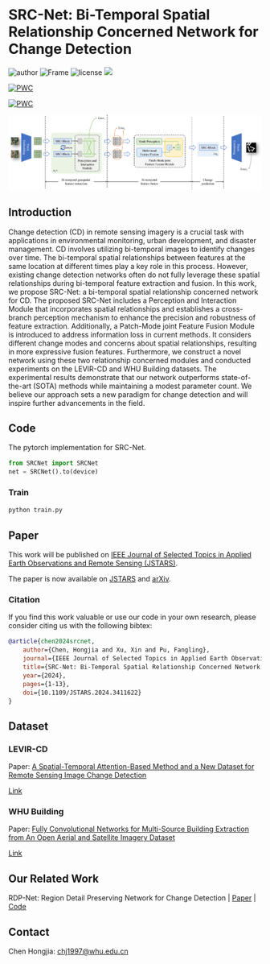 # SRC-Net: Bi-Temporal Spatial Relationship Concerned Network for Change Detection

![author](https://img.shields.io/badge/Author-Chnja-blue.svg)
![Frame](https://img.shields.io/badge/Frame-pytorch-important.svg)
![license](https://img.shields.io/badge/License-GPLv3-brightgreen.svg)
![](https://img.shields.io/github/stars/chnja/srcnet?color=green&style=social)

[![PWC](https://img.shields.io/endpoint.svg?url=https://paperswithcode.com/badge/src-net-bi-temporal-spatial-relationship/building-change-detection-for-remote-sensing)](https://paperswithcode.com/sota/building-change-detection-for-remote-sensing?p=src-net-bi-temporal-spatial-relationship)

[![PWC](https://img.shields.io/endpoint.svg?url=https://paperswithcode.com/badge/src-net-bi-temporal-spatial-relationship/building-change-detection-for-remote-sensing-1)](https://paperswithcode.com/sota/building-change-detection-for-remote-sensing-1?p=src-net-bi-temporal-spatial-relationship)

![SRC-Net](img/SRCNet.png)

## Introduction

Change detection (CD) in remote sensing imagery is a crucial task with applications in environmental monitoring, urban development, and disaster management. CD involves utilizing bi-temporal images to identify changes over time. The bi-temporal spatial relationships between features at the same location at different times play a key role in this process. However, existing change detection networks often do not fully leverage these spatial relationships during bi-temporal feature extraction and fusion. In this work, we propose SRC-Net: a bi-temporal spatial relationship concerned network for CD. The proposed SRC-Net includes a Perception and Interaction Module that incorporates spatial relationships and establishes a cross-branch perception mechanism to enhance the precision and robustness of feature extraction. Additionally, a Patch-Mode joint Feature Fusion Module is introduced to address information loss in current methods. It considers different change modes and concerns about spatial relationships, resulting in more expressive fusion features. Furthermore, we construct a novel network using these two relationship concerned modules and conducted experiments on the LEVIR-CD and WHU Building datasets. The experimental results demonstrate that our network outperforms state-of-the-art (SOTA) methods while maintaining a modest parameter count. We believe our approach sets a new paradigm for change detection and will inspire further advancements in the field.

## Code

The pytorch implementation for SRC-Net.

```python
from SRCNet import SRCNet
net = SRCNet().to(device)
```

### Train

```python
python train.py
```

<!-- ### Well-trained model

```python
# For CDD dataset
net.load_state_dict(torch.load("RDPNet_CDD.pth"))
``` -->


## Paper

This work will be published on [IEEE Journal of Selected Topics in Applied Earth Observations and Remote Sensing (JSTARS)](https://ieeexplore.ieee.org/xpl/RecentIssue.jsp?punumber=4609443).

The paper is now available on [JSTARS](https://ieeexplore.ieee.org/document/10552311) and [arXiv](https://arxiv.org/abs/2406.05668).

### Citation

If you find this work valuable or use our code in your own research, please consider citing us with the following bibtex:

```bibtex
@article{chen2024srcnet,
    author={Chen, Hongjia and Xu, Xin and Pu, Fangling},
    journal={IEEE Journal of Selected Topics in Applied Earth Observations and Remote Sensing}, 
    title={SRC-Net: Bi-Temporal Spatial Relationship Concerned Network for Change Detection}, 
    year={2024},
    pages={1-13},
    doi={10.1109/JSTARS.2024.3411622}
}
```

## Dataset

### LEVIR-CD

Paper: [A Spatial-Temporal Attention-Based Method and a New Dataset for Remote Sensing Image Change Detection](https://www.mdpi.com/2072-4292/12/10/1662)

[Link](https://justchenhao.github.io/LEVIR/)

### WHU Building

Paper: [Fully Convolutional Networks for Multi-Source Building Extraction from An Open Aerial and Satellite Imagery Dataset](https://ieeexplore.ieee.org/abstract/document/8444434)

[Link](https://study.rsgis.whu.edu.cn/pages/download/building_dataset.html)


## Our Related Work

RDP-Net: Region Detail Preserving Network for Change Detection | [Paper](https://ieeexplore.ieee.org/document/9970750) | [Code](https://github.com/Chnja/RDPNet)

## Contact

Chen Hongjia: chj1997@whu.edu.cn